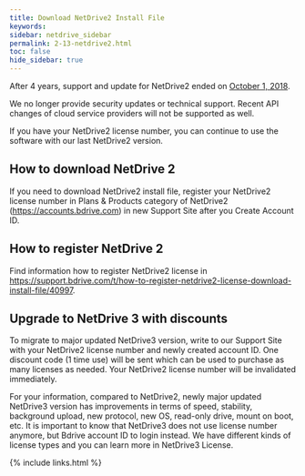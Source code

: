 ```yaml
---
title: Download NetDrive2 Install File
keywords:
sidebar: netdrive_sidebar
permalink: 2-13-netdrive2.html
toc: false
hide_sidebar: true
---
```


After 4 years, support and update for NetDrive2 ended on [October 1, 2018](https://discourse.bdrive.com/t/support-for-netdrive-2-ended/70313).

We no longer provide security updates or technical support. Recent API changes of cloud service providers will not be supported as well.

If you have your NetDrive2 license number, you can continue to use the software with our last NetDrive2 version.

## How to download NetDrive 2

If you need to download NetDrive2 install file, register your NetDrive2 license number in Plans & Products category of NetDrive2 (https://accounts.bdrive.com) in new Support Site after you Create Account ID.

## How to register NetDrive 2

Find information how to register NetDrive2 license in https://support.bdrive.com/t/how-to-register-netdrive2-license-download-install-file/40997.

## Upgrade to NetDrive 3 with discounts

To migrate to major updated NetDrive3 version, write to our Support Site with your NetDrive2 license number and newly created account ID. One discount code (1 time use) will be sent which can be used to purchase as many licenses as needed. Your NetDrive2 license number will be invalidated immediately.

For your information, compared to NetDrive2, newly major updated NetDrive3 version has improvements in terms of speed, stability, background upload, new protocol, new OS, read-only drive, mount on boot, etc. It is important to know that NetDrive3 does not use license number anymore, but Bdrive account ID to login instead. We have different kinds of license types and you can learn more in NetDrive3 License.

{% include links.html %}
